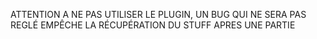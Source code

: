 ATTENTION A NE PAS UTILISER LE PLUGIN, UN BUG QUI NE SERA PAS REGLÉ EMPÊCHE LA RÉCUPÉRATION DU STUFF APRES UNE PARTIE
